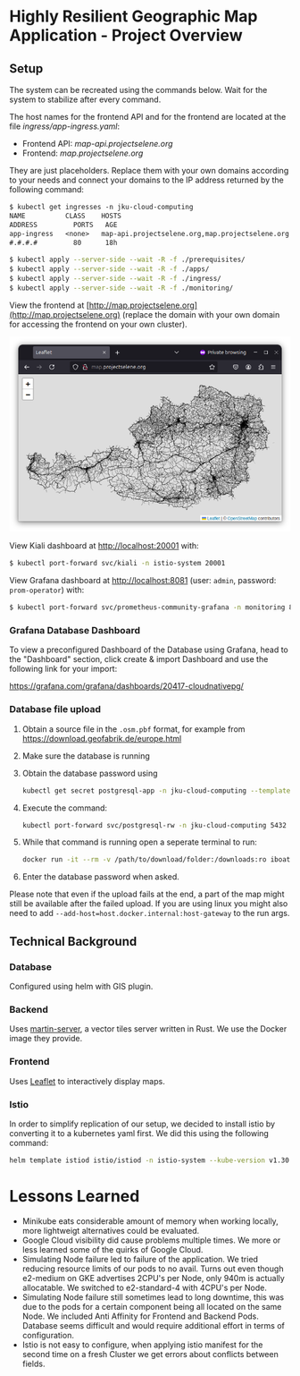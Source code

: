 # Highly Resilient Geographic Map Application - Project Overview

## Setup

The system can be recreated using the commands below. Wait for the system to stabilize after every command.

The host names for the frontend API and for the frontend are located at the file _ingress/app-ingress.yaml_:
* Frontend API: _map-api.projectselene.org_
* Frontend: _map.projectselene.org_

They are just placeholders. Replace them with your own domains according to your needs and connect your domains to the IP address returned by the following command:

```
$ kubectl get ingresses -n jku-cloud-computing
NAME          CLASS    HOSTS                                             ADDRESS         PORTS   AGE
app-ingress   <none>   map-api.projectselene.org,map.projectselene.org   #.#.#.#         80      18h
```

```bash
$ kubectl apply --server-side --wait -R -f ./prerequisites/
$ kubectl apply --server-side --wait -R -f ./apps/
$ kubectl apply --server-side --wait -R -f ./ingress/
$ kubectl apply --server-side --wait -R -f ./monitoring/
```

View the frontend at [http://map.projectselene.org](http://map.projectselene.org) (replace the domain with your own domain for accessing the frontend on your own cluster).

![Leaflet Frontend](illustrations/frontend.png)

View Kiali dashboard at [http://localhost:20001](http://localhost:20001) with:

```bash
$ kubectl port-forward svc/kiali -n istio-system 20001
```

View Grafana dashboard at [http://localhost:8081](http://localhost:8081) (user: `admin`, password: `prom-operator`) with:

```bash
$ kubectl port-forward svc/prometheus-community-grafana -n monitoring 8081:80
```

### Grafana Database Dashboard

To view a preconfigured Dashboard of the Database using Grafana, head to the "Dashboard" section, click create & import Dashboard and use the following link for your import:

https://grafana.com/grafana/dashboards/20417-cloudnativepg/

### Database file upload

1. Obtain a source file in the `.osm.pbf` format, for example from https://download.geofabrik.de/europe.html
1. Make sure the database is running
1. Obtain the database password using 
    
    ```bash
    kubectl get secret postgresql-app -n jku-cloud-computing --template={{.data.password}} | base64 -d
    ```
1. Execute the command:
   
    ```bash
    kubectl port-forward svc/postgresql-rw -n jku-cloud-computing 5432
    ```
2. While that command is running open a seperate terminal to run:
    
    ```bash
    docker run -it --rm -v /path/to/download/folder:/downloads:ro iboates/osm2pgsql -U app -d app -H host.docker.internal --number-processes 4 /downloads/your-file-name-here.osm.pbf -W
    ```
3. Enter the database password when asked.

Please note that even if the upload fails at the end, a part of the map might still be available after the failed upload. If you are using linux you might also need to add `--add-host=host.docker.internal:host-gateway` to the run args.

## Technical Background

### Database

Configured using helm with GIS plugin.

### Backend

Uses [martin-server](https://martin.maplibre.org/), a vector tiles server written in Rust. We use the Docker image they provide.

### Frontend

Uses [Leaflet](https://leafletjs.com/) to interactively display maps.

### Istio

In order to simplify replication of our setup, we decided to install istio by converting it to a kubernetes yaml first. We did this using the following command:
```bash
helm template istiod istio/istiod -n istio-system --kube-version v1.30.5 > istio.yaml
```

# Lessons Learned

- Minikube eats considerable amount of memory when working locally, more lightweigt alternatives could be evaluated.
- Google Cloud visibility did cause problems multiple times. We more or less learned some of the quirks of Google Cloud.
- Simulating Node failure led to failure of the application. We tried reducing resource limits of our pods to no avail. Turns out even though e2-medium on GKE advertises 2CPU's per Node, only 940m is actually allocatable. We switched to e2-standard-4 with 4CPU's per Node.
- Simulating Node failure still sometimes lead to long downtime, this was due to the pods for a certain component being all located on the same Node. We included Anti Affinity for Frontend and Backend Pods. Database seems difficult and would require additional effort in terms of configuration.
- Istio is not easy to configure, when applying istio manifest for the second time on a fresh Cluster we get errors about conflicts between fields.
